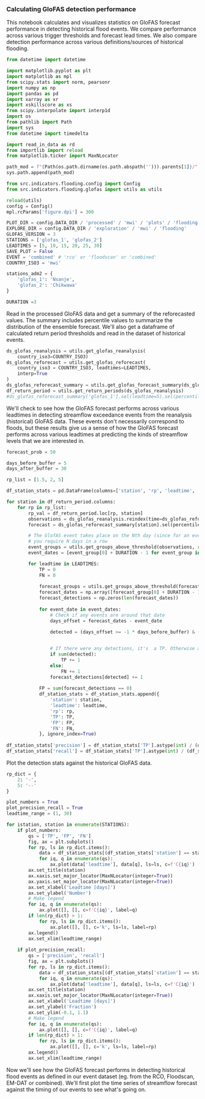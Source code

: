 ### Calculating GloFAS detection performance

This notebook calculates and visualizes statistics on GloFAS forecast performance in detecting historical flood events. We compare performance across various trigger thresholds and forecast lead times. We also compare detection performance across various definitions/sources of historical flooding.

```python
from datetime import datetime

import matplotlib.pyplot as plt
import matplotlib as mpl
from scipy.stats import norm, pearsonr
import numpy as np
import pandas as pd
import xarray as xr
import xskillscore as xs
from scipy.interpolate import interp1d
import os
from pathlib import Path
import sys
from datetime import timedelta

import read_in_data as rd
from importlib import reload
from matplotlib.ticker import MaxNLocator

path_mod = f"{Path(os.path.dirname(os.path.abspath(''))).parents[1]}/"
sys.path.append(path_mod)

from src.indicators.flooding.config import Config
from src.indicators.flooding.glofas import utils as utils

reload(utils)
config = Config()
mpl.rcParams['figure.dpi'] = 300

PLOT_DIR = config.DATA_DIR / 'processed' / 'mwi' / 'plots' / 'flooding'
EXPLORE_DIR = config.DATA_DIR / 'exploration' / 'mwi' / 'flooding'
GLOFAS_VERSION = 3
STATIONS = ['glofas_1', 'glofas_2']
LEADTIMES = [5, 10, 15, 20, 25, 30]
SAVE_PLOT = False
EVENT = 'combined' # 'rco' or 'floodscan' or 'combined'
COUNTRY_ISO3 = 'mwi'

stations_adm2 = {
    'glofas_1': 'Nsanje',
    'glofas_2': 'Chikwawa'
}

DURATION =3
```

Read in the processed GloFAS data and get a summary of the reforecasted values. The summary includes percentile values to summarize the distribution of the ensemble forecast. We'll also get a dataframe of calculated return period thresholds and read in the dataset of historical events.

```python
ds_glofas_reanalysis = utils.get_glofas_reanalysis(
    country_iso3=COUNTRY_ISO3)
ds_glofas_reforecast = utils.get_glofas_reforecast(
    country_iso3 = COUNTRY_ISO3, leadtimes=LEADTIMES,
    interp=True
)
ds_glofas_reforecast_summary = utils.get_glofas_forecast_summary(ds_glofas_reforecast)
df_return_period = utils.get_return_periods(ds_glofas_reanalysis)
#ds_glofas_reforecast_summary['glofas_1'].sel(leadtime=5).sel(percentile=50).values
```

We'll check to see how the GloFAS forecast performs across various leadtimes in detecting streamflow exceedance events from the reanalysis (historical) GloFAS data. These events don't necessarily correspond to floods, but these results give us a sense of how the GloFAS forecast performs across various leadtimes at predicting the kinds of streamflow levels that we are interested in. 

```python
forecast_prob = 50

days_before_buffer = 5
days_after_buffer = 30

rp_list = [1.5, 2, 5]

df_station_stats = pd.DataFrame(columns=['station', 'rp', 'leadtime', 'TP', 'FP', 'FN'])

for station in df_return_period.columns:
    for rp in rp_list:
        rp_val = df_return_period.loc[rp, station]
        observations = ds_glofas_reanalysis.reindex(time=ds_glofas_reforecast.time)[station].values
        forecast = ds_glofas_reforecast_summary[station].sel(percentile=forecast_prob)

        # The GlofAS event takes place on the Nth day (since for an event)
        # you require N days in a row
        event_groups = utils.get_groups_above_threshold(observations, rp_val, min_duration=DURATION)
        event_dates = [event_group[0] + DURATION - 1 for event_group in event_groups]

        for leadtime in LEADTIMES:
            TP = 0
            FN = 0
            
            forecast_groups = utils.get_groups_above_threshold(forecast.sel(leadtime=leadtime), rp_val, min_duration=DURATION)
            forecast_dates = np.array([forecast_group[0] + DURATION - 1 for forecast_group in forecast_groups])
            forecast_detections = np.zeros(len(forecast_dates))
            
            for event_date in event_dates:
                # Check if any events are around that date
                days_offset = forecast_dates - event_date

                detected = (days_offset >= -1 * days_before_buffer) & (days_offset <= days_after_buffer)
                

                # If there were any detections, it's  a TP. Otherwise a FP
                if sum(detected):
                    TP += 1
                else:
                    FN += 1
                forecast_detections[detected] += 1
                
            FP = sum(forecast_detections == 0)
            df_station_stats = df_station_stats.append({
                'station': station,
                'leadtime': leadtime,
                'rp': rp,
                'TP': TP,
                'FP': FP,
                'FN': FN,
            }, ignore_index=True)
            
df_station_stats['precision'] = df_station_stats['TP'].astype(int) / (df_station_stats['TP'].astype(int) + df_station_stats['FP'].astype(int))
df_station_stats['recall'] = df_station_stats['TP'].astype(int) / (df_station_stats['TP'].astype(int) + df_station_stats['FN'].astype(int))
```

Plot the detection stats against the historical GloFAS data.

```python
rp_dict = { 
    2: '-',
    5: '--'
}

plot_numbers = True
plot_precision_recall = True
leadtime_range = (1, 30)

for istation, station in enumerate(STATIONS):
    if plot_numbers:
        qs = ['TP', 'FP', 'FN']
        fig, ax = plt.subplots()
        for rp, ls in rp_dict.items():
            data = df_station_stats[(df_station_stats['station'] == station) & (df_station_stats['rp'] == rp)]
            for iq, q in enumerate(qs):
                ax.plot(data['leadtime'], data[q], ls=ls, c=f'C{iq}')
        ax.set_title(station)
        ax.xaxis.set_major_locator(MaxNLocator(integer=True))
        ax.yaxis.set_major_locator(MaxNLocator(integer=True))
        ax.set_xlabel('Leadtime [days]')
        ax.set_ylabel('Number')
        # Make legend
        for iq, q in enumerate(qs):
            ax.plot([], [], c=f'C{iq}', label=q)
        if len(rp_dict) > 1:
            for rp, ls in rp_dict.items():
                ax.plot([], [], c='k', ls=ls, label=rp)
        ax.legend()
        ax.set_xlim(leadtime_range)
    
    if plot_precision_recall:
        qs = ['precision', 'recall']
        fig, ax = plt.subplots()
        for rp, ls in rp_dict.items():
            data = df_station_stats[(df_station_stats['station'] == station) & (df_station_stats['rp'] == rp)]
            for iq, q in enumerate(qs):
                ax.plot(data['leadtime'], data[q], ls=ls, c=f'C{iq}')
        ax.set_title(station)
        ax.xaxis.set_major_locator(MaxNLocator(integer=True))
        ax.set_xlabel('Leadtime [days]')
        ax.set_ylabel('Fraction')
        ax.set_ylim(-0.1, 1.1)
        # Make legend
        for iq, q in enumerate(qs):
            ax.plot([], [], c=f'C{iq}', label=q)
        if len(rp_dict) > 1:
            for rp, ls in rp_dict.items():
                ax.plot([], [], c='k', ls=ls, label=rp)
        ax.legend()
        ax.set_xlim(leadtime_range)
```

Now we'll see how the GloFAS forecast performs in detecting historical flood events as defined in our event dataset (eg. from the RCO, Floodscan, EM-DAT or combined). We'll first plot the time series of streamflow forecast against the timing of our events to see what's going on.

```python

```
